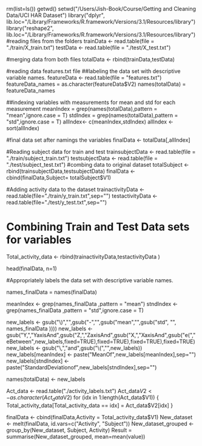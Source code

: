 rm(list=ls())
getwd()
setwd("/Users/Jish-Book/Course/Getting and Cleaning Data/UCI HAR Dataset")
library("dplyr", lib.loc="/Library/Frameworks/R.framework/Versions/3.1/Resources/library")
library("reshape2", lib.loc="/Library/Frameworks/R.framework/Versions/3.1/Resources/library")
#reading files from the folders
trainData <- read.table(file = "./train/X_train.txt")
testData  <- read.table(file = "./test/X_test.txt")

#merging data from both files
totalData <- rbind(trainData,testData)

#reading data features.txt file
##labeling the data set with descriptive variable names.
featureData <- read.table(file = "features.txt")
featureData_names = as.character(featureData$V2)
names(totalData) = featureData_names

##indexing variables with measurements for mean and std for each measurement
meanIndex = grep(names(totalData),pattern = "mean",ignore.case = T)
stdIndex  = grep(names(totalData),pattern = "std",ignore.case = T)
allIndex<- c(meanIndex,stdIndex)
allIndex <- sort(allIndex)

#final data set after namings the variables
finalData <- totalData[,allIndex]

     
#Reading subject data for train and test
trainsubjectData <-  read.table(file = "./train/subject_train.txt")
testsubjectData <- read.table(file = "./test/subject_test.txt")
#combing data to original dataset
totalSubject <- rbind(trainsubjectData,testsubjectData)
finalData <- cbind(finalData,Subject= totalSubject$V1)

#Adding activity data to the dataset
trainactivityData <- read.table(file="./train/y_train.txt",sep="")
testactivityData  <- read.table(file="./test/y_test.txt",sep="")

# Combining Train and Test Data sets for variables
Total_activity_data <- rbind(trainactivityData,testactivityData )

head(finalData, n=1)

#Appropriately labels the data set with descriptive variable names. 

names_finalData = names(finalData) 

meanIndex  <- grep(names_finalData ,pattern = "mean")
stndIndex  <- grep(names_finalData ,pattern = "std",ignore.case = T)

new_labels <- gsub("\\)","",gsub("-","",gsub("mean","",gsub("std", "", names_finalData ))))
new_labels <- gsub("Y,","YaxisAnd",gsub("Z,","ZaxisAnd",gsub("X,","XaxisAnd",gsub("e(","eBetween",new_labels,fixed=TRUE),fixed=TRUE),fixed=TRUE),fixed=TRUE)
new_labels <- gsub("\\,","and",gsub("\\(","",new_labels))
new_labels[meanIndex] <- paste("MeanOf",new_labels[meanIndex],sep="")
new_labels[stndIndex] <- paste("StandardDeviationof",new_labels[stndIndex],sep="")

names(totalData) <- new_labels

Act_data <- read.table("./activity_labels.txt")
Act_data$V2 <- as.character(Act_data$V2)
for (idx in 1:length(Act_data$V1))
{
    Total_activity_data[Total_activity_data == idx] = Act_data$V2[idx]
}



finalData <- cbind(finalData,Activity = Total_activity_data$V1)
New_dataset <- melt(finalData, id.vars=c("Activity", "Subject"))
New_dataset_grouped <- group_by(New_dataset, Subject, Activity)
Result = summarise(New_dataset_grouped, mean=mean(value))


